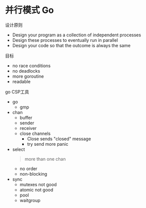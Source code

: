 # 并行模式 Go

设计原则
- Design your program as a collection of independent processes
- Design these processes to eventually run in parallel
- Design your code so that the outcome is always the same

目标
- no race conditions
- no deadlocks
- more goroutine
- readable

go CSP工具
- go 
    - gmp
- chan
    - buffer
    - sender
    - receiver
    - close channels
        - Close sends "closed" message
        - try send more panic
- select
    >more than one chan
    - no order
    - non-blocking
- sync
    - mutexes not good
    - atomic not good
    - pool
    - waitgroup
